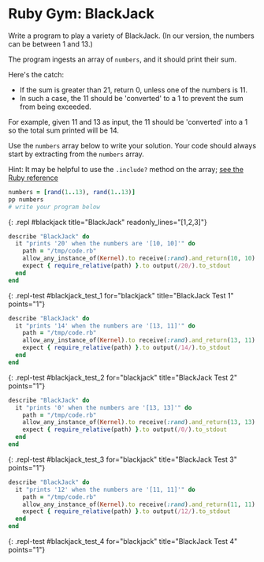 # Ruby Gym: BlackJack

Write a program to play a variety of BlackJack. (In our version, the numbers can be between 1 and 13.)

The program ingests an array of `numbers`, and it should print their sum.

Here's the catch: 
 
- If the sum is greater than 21, return 0, unless one of the numbers is 11. 
- In such a case, the 11 should be 'converted' to a 1 to prevent the sum from being exceeded.

For example, given 11 and 13 as input, the 11 should be 'converted' into a 1 so the total sum printed will be 14.

Use the `numbers` array below to write your solution. Your code should always start by extracting from the `numbers` array.

Hint: It may be helpful to use the `.include?` method on the array; [see the Ruby reference](https://learn.firstdraft.com/lessons/33#include-array)

```ruby
numbers = [rand(1..13), rand(1..13)]
pp numbers
# write your program below
```
{: .repl #blackjack title="BlackJack" readonly_lines="[1,2,3]"}


```ruby
describe "BlackJack" do
  it "prints '20' when the numbers are '[10, 10]'" do
    path = "/tmp/code.rb"
    allow_any_instance_of(Kernel).to receive(:rand).and_return(10, 10)
    expect { require_relative(path) }.to output(/20/).to_stdout
  end
end
```
{: .repl-test #blackjack_test_1 for="blackjack" title="BlackJack Test 1" points="1"}


```ruby
describe "BlackJack" do
  it "prints '14' when the numbers are '[13, 11]'" do
    path = "/tmp/code.rb"
    allow_any_instance_of(Kernel).to receive(:rand).and_return(13, 11)
    expect { require_relative(path) }.to output(/14/).to_stdout
  end
end
```
{: .repl-test #blackjack_test_2 for="blackjack" title="BlackJack Test 2" points="1"}


```ruby
describe "BlackJack" do
  it "prints '0' when the numbers are '[13, 13]'" do
    path = "/tmp/code.rb"
    allow_any_instance_of(Kernel).to receive(:rand).and_return(13, 13)
    expect { require_relative(path) }.to output(/0/).to_stdout
  end
end
```
{: .repl-test #blackjack_test_3 for="blackjack" title="BlackJack Test 3" points="1"}


```ruby
describe "BlackJack" do
  it "prints '12' when the numbers are '[11, 11]'" do
    path = "/tmp/code.rb"
    allow_any_instance_of(Kernel).to receive(:rand).and_return(11, 11)
    expect { require_relative(path) }.to output(/12/).to_stdout
  end
end
```
{: .repl-test #blackjack_test_4 for="blackjack" title="BlackJack Test 4" points="1"}
